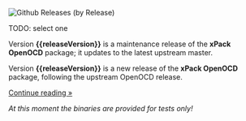 ![Github Releases (by Release)](https://img.shields.io/github/downloads/xpack-dev-tools/openocd-xpack/v{{releaseVersion}}/total.svg)

TODO: select one

Version **{{releaseVersion}}** is a maintenance release of the **xPack OpenOCD** package; it updates to the latest upstream master.

Version **{{releaseVersion}}** is a new release of the **xPack OpenOCD** package, following the upstream OpenOCD release.

[Continue reading »](will-be-updated-shortly)

_At this moment the binaries are provided for tests only!_
